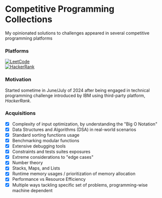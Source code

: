 # Competitive Programming Collections
My opinionated solutions to challenges appeared in several competitive programming platforms

### Platforms
[![LeetCode](https://img.shields.io/badge/-LeetCode-FFA116?style=for-the-badge&logo=LeetCode&logoColor=black)](https://leetcode.com/u/fireclouu)<br>
[![HackerRank](https://img.shields.io/badge/-Hackerrank-2EC866?style=for-the-badge&logo=HackerRank&logoColor=white)](https://hackerrank.com)

### Motivation
Started sometime in June/July of 2024 after being engaged in technical programming challenge introduced by IBM using third-party platform, _HackerRank_.

### Acquisitions
- [x] Complexity of input optimization, by understanding the "Big O Notation"
- [x] Data Structures and Algorithms (DSA) in real-world scenarios
- [x] Standard sorting functions usage
- [x] Benchmarking modular functions
- [x] Extensive debugging tools
- [x] Constraints and tests suites exposures
- [x] Extreme considerations to "edge cases"
- [x] Number theory
- [x] Stacks, Maps, and Lists
- [x] Runtime memory usages / prioritization of memory allocation
- [x] Performance vs Resource Efficiency
- [x] Multiple ways tackling specific set of problems, programming-wise machine dependent
